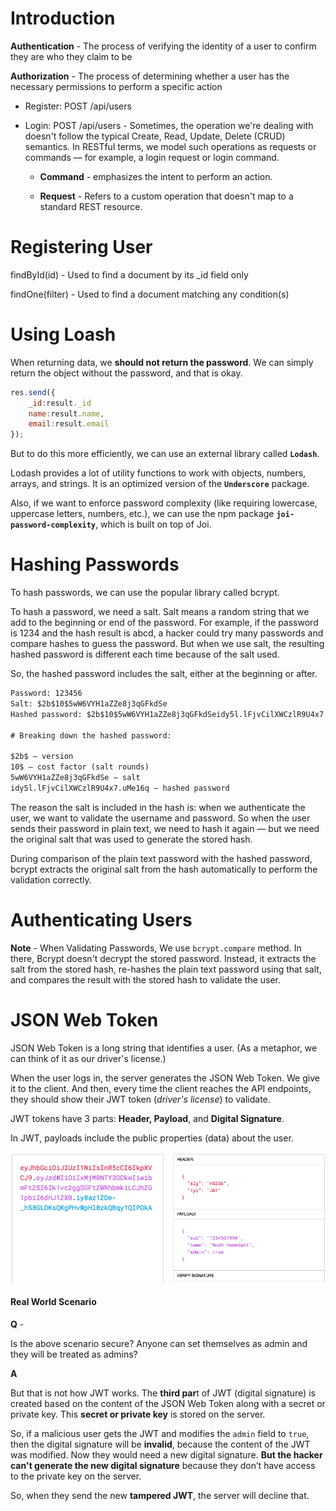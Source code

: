 # Introduction

**Authentication** - The process of verifying the identity of a user to confirm they are who they claim to be

**Authorization** - The process of determining whether a user has the necessary permissions to perform a specific action

- Register: POST /api/users

- Login: POST /api/users - Sometimes, the operation we're dealing with doesn't follow the typical Create, Read, Update, Delete (CRUD) semantics. In RESTful terms, we model such operations as requests or commands — for example, a login request or login command.

  - **Command** - emphasizes the intent to perform an action.

  - **Request** - Refers to a custom operation that doesn't map to a standard REST resource.

# Registering User

findById(id) - Used to find a document by its \_id field only

findOne(filter) - Used to find a document matching any condition(s)

# Using Loash

When returning data, we **should not return the password**. We can simply return the object without the password, and that is okay.

```javascript
res.send({
    _id:result._id
    name:result.name,
    email:result.email
});

```

But to do this more efficiently, we can use an external library called **`Lodash`**.

Lodash provides a lot of utility functions to work with objects, numbers, arrays, and strings. It is an optimized version of the **`Underscore`** package.

Also, if we want to enforce password complexity (like requiring lowercase, uppercase letters, numbers, etc.), we can use the npm package **`joi-password-complexity`**, which is built on top of Joi.

# Hashing Passwords

To hash passwords, we can use the popular library called bcrypt.

To hash a password, we need a salt. Salt means a random string that we add to the beginning or end of the password.
For example, if the password is 1234 and the hash result is abcd, a hacker could try many passwords and compare hashes to guess the password. But when we use salt, the resulting hashed password is different each time because of the salt used.

So, the hashed password includes the salt, either at the beginning or after.

```txt
Password: 123456
Salt: $2b$10$5wW6VYH1aZZe8j3qGFkdSe
Hashed password: $2b$10$5wW6VYH1aZZe8j3qGFkdSeidy5l.lFjvCilXWCzlR9U4x7.uMe16q

# Breaking down the hashed password:

$2b$ — version
10$ — cost factor (salt rounds)
5wW6VYH1aZZe8j3qGFkdSe — salt
idy5l.lFjvCilXWCzlR9U4x7.uMe16q — hashed password
```

The reason the salt is included in the hash is: when we authenticate the user, we want to validate the username and password. So when the user sends their password in plain text, we need to hash it again — but we need the original salt that was used to generate the stored hash.

During comparison of the plain text password with the hashed password, bcrypt extracts the original salt from the hash automatically to perform the validation correctly.

# Authenticating Users

**Note** - When Validating Passwords, We use `bcrypt.compare` method. In there, Bcrypt doesn't decrypt the stored password. Instead, it extracts the salt from the stored hash, re-hashes the plain text password using that salt, and compares the result with the stored hash to validate the user.

# JSON Web Token

JSON Web Token is a long string that identifies a user. (As a metaphor, we can think of it as our driver's license.)

When the user logs in, the server generates the JSON Web Token. We give it to the client. And then, every time the client reaches the API endpoints, they should show their JWT token (_driver's license_) to validate.

JWT tokens have 3 parts: **Header, Payload**, and **Digital Signature**.

In JWT, payloads include the public properties (data) about the user.

<img src="./Images/image-11.png" width="600">

#### Real World Scenario

**Q** -

Is the above scenario secure? Anyone can set themselves as admin and they will be treated as admins?

**A**

But that is not how JWT works. The **third par**t of JWT (digital signature) is created based on the content of the JSON Web Token along with a secret or private key. This **secret or private key** is stored on the server.

So, if a malicious user gets the JWT and modifies the `admin` field to `true`, then the digital signature will be **invalid**, because the content of the JWT was modified. Now they would need a new digital signature. **But the hacker can't generate the new digital signature** because they don’t have access to the private key on the server.

So, when they send the new **tampered JWT**, the server will decline that.

